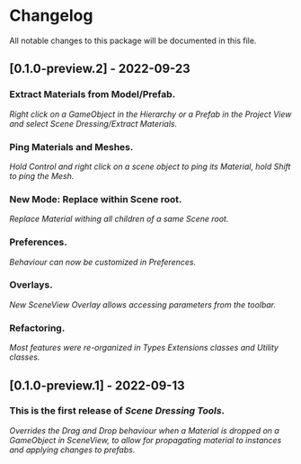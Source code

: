 # Changelog
All notable changes to this package will be documented in this file.

## [0.1.0-preview.2] - 2022-09-23

### Extract Materials from Model/Prefab.

*Right click on a GameObject in the Hierarchy or a Prefab in the Project View and select Scene Dressing/Extract Materials.*

### Ping Materials and Meshes.

*Hold Control and right click on a scene object to ping its Material, hold Shift to ping the Mesh.*

### New Mode: Replace within Scene root.

*Replace Material withing all children of a same Scene root.*

### Preferences.

*Behaviour can now be customized in Preferences.*

### Overlays.

*New SceneView Overlay allows accessing parameters from the toolbar.*

### Refactoring.

*Most features were re-organized in Types Extensions classes and Utility classes.*

## [0.1.0-preview.1] - 2022-09-13

### This is the first release of *Scene Dressing Tools*.

*Overrides the Drag and Drop behaviour when a Material is dropped on a GameObject in SceneView, to allow for propagating material to instances and applying changes to prefabs.*

